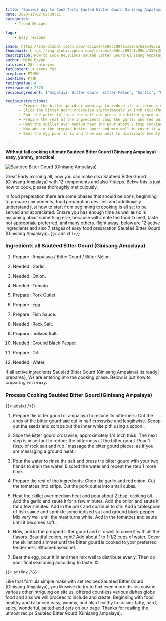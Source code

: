 ```yaml
---
title: "Easiest Way to Cook Tasty Sauted Bitter Gourd Ginisang Ampalaya"
date: 2020-12-02 02:39:21
categories:
    - Trend Recipes
    
tags:
    - Easy recipes

image: https://img-global.cpcdn.com/recipes/a50ecc894b1c09da/680x482cq70/sauteed-bitter-gourd-ginisang-ampalaya-recipe-main-photo.jpg
thumbnail: https://img-global.cpcdn.com/recipes/a50ecc894b1c09da/350x250cq70/sauteed-bitter-gourd-ginisang-ampalaya-recipe-main-photo.jpg
description: How to Cook Delicious Sauted Bitter Gourd Ginisang Ampalaya with 12 ingredients and 7 stages of easy cooking.
author: Mike Bryan
calories: 261 calories
fatContent: 9 grams fat
preptime: PT15M
cooktime: PT2H
ratingvalue: 4
reviewcount: 2370
recipeingredient: ["Ampalaya  Bitter Gourd  Bitter Melon", "Garlic", "Onion", "Tomato", "Pork Cutlet", "Egg", "Fish Sauce", "Rock Salt", "Iodized Salt", "Ground Black Pepper", "Oil", "Water"]

recipeinstructions: 
      - Prepare the bitter gourd or ampalaya to reduce its bitterness Cut the ends of the bitter gourd and cut in half crosswise and lengthwiseScoop out the seeds and scrape out the inner white pith using a spoon 
      - Slice the bitter gourd crosswise approximately 14 inch thickThe next step is important to reduce the bitterness of the bitter gourd Pour 1 tbsp of rock salt and rub  massage the bitter gourd pieces as if you are massaging a ground meat 
      - Pour the water to rinse the salt and press the bitter gourd with your two hands to drain the water Discard the water and repeat the step 1 more time 
      - Prepare the rest of the ingredients Chop the garlic and red onion Cut the tomatoes into strips Cut the pork cutlet into small cubes 
      - Heat the skillet over medium heat and pour about 2 tbsp cooking oil Add the garlic and saut it for a few minutes Add the onion and saut it for a few minutes Add in the pork and continue to stir Add a tablespoon of fish sauce and sprinkle some iodized salt and ground black pepper Mix very well until the meat turns white Add in the tomatoes and saut until it becomes soft 
      - Now add in the prepped bitter gourd and mix well to cover it with all the flavors Beautiful colors right Add about 1 to 112 cups of water Cover the skillet and simmer until the bitter gourd is cooked to your preferred tenderness homebasedchef 
      - Beat the egg pour it in and then mix well to distribute evenly Then do your final seasoning according to taste 

---
```




**Without fail cooking ultimate Sautéed Bitter Gourd (Ginisang Ampalaya) easy, yummy, practical**. 


![Sautéed Bitter Gourd (Ginisang Ampalaya)](https://img-global.cpcdn.com/recipes/a50ecc894b1c09da/680x482cq70/sauteed-bitter-gourd-ginisang-ampalaya-recipe-main-photo.jpg "Sautéed Bitter Gourd (Ginisang Ampalaya)")




Great Early morning all, now you can make dish Sautéed Bitter Gourd (Ginisang Ampalaya) with 12 components and also 7 steps. Below this is just how to cook, please thoroughly meticulously.

In food preparation there are some phases that should be done, beginning to prepare components, food preparation devices, and additionally understand just how to start from beginning to cooking is all set to be served and appreciated. Ensure you has enough time as well as no is assuming about something else, because will create the food to melt, taste not appropriate preferred, and many others. Right away, below are 12 active ingredients and also 7 stages of easy food preparation Sautéed Bitter Gourd (Ginisang Ampalaya).
{{< adstxt />}}

### Ingredients all Sautéed Bitter Gourd (Ginisang Ampalaya)


1. Prepare  : Ampalaya / Bitter Gourd / Bitter Melon.

1. Needed  : Garlic.

1. Needed  : Onion.

1. Needed  : Tomato.

1. Prepare  : Pork Cutlet.

1. Prepare  : Egg.

1. Prepare  : Fish Sauce.

1. Needed  : Rock Salt.

1. Prepare  : Iodized Salt.

1. Needed  : Ground Black Pepper.

1. Prepare  : Oil.

1. Needed  : Water.



If all active ingredients Sautéed Bitter Gourd (Ginisang Ampalaya) its ready| prepares}, We are entering into the cooking phase. Below is just how to preparing with easy.

### Process Cooking Sautéed Bitter Gourd (Ginisang Ampalaya)

{{< adstxt />}}


1. Prepare the bitter gourd or ampalaya to reduce its bitterness: Cut the ends of the bitter gourd and cut in half crosswise and lengthwise.
Scoop out the seeds and scrape out the inner white pith using a spoon..



1. Slice the bitter gourd crosswise, approximately 1/4 inch thick.
The next step is important to reduce the bitterness of the bitter gourd. Pour 1 tbsp. of rock salt and rub / massage the bitter gourd pieces, as if you are massaging a ground meat..



1. Pour the water to rinse the salt and press the bitter gourd with your two hands to drain the water. Discard the water and repeat the step 1 more time..



1. Prepare the rest of the ingredients: Chop the garlic and red onion. Cut the tomatoes into strips. Cut the pork cutlet into small cubes.



1. Heat the skillet over medium heat and pour about 2 tbsp. cooking oil. Add the garlic and sauté it for a few minutes. Add the onion and sauté it for a few minutes. Add in the pork and continue to stir. Add a tablespoon of fish sauce and sprinkle some iodized salt and ground black pepper Mix very well until the meat turns white. Add in the tomatoes and sauté until it becomes soft..



1. Now, add in the prepped bitter gourd and mix well to cover it with all the flavors. Beautiful colors, right? Add about 1 to 1-1/2 cups of water. Cover the skillet and simmer until the bitter gourd is cooked to your preferred tenderness. ©homebasedchef.



1. Beat the egg, pour it in and then mix well to distribute evenly. Then do your final seasoning according to taste. ©.





{{< adslink />}}

Like that formula simple make with set recipes Sautéed Bitter Gourd (Ginisang Ampalaya), you likewise do try to find even more dishes cuisine various other intriguing on site us, offered countless various dishes globe food and also we will proceed to include and create. Beginning with food healthy and balanced easy, yummy, and also healthy to cuisine fatty, hard, spicy, wonderful, salted acid gets on our page. Thanks for reading the utmost recipe Sautéed Bitter Gourd (Ginisang Ampalaya).
